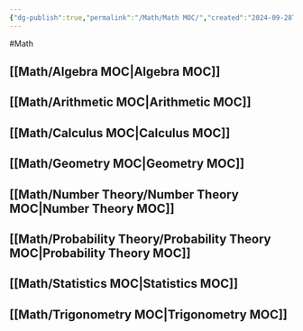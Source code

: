 ```yaml
---
{"dg-publish":true,"permalink":"/Math/Math MOC/","created":"2024-09-28T12:03:22.833-04:00","updated":"2024-11-10T20:53:54.631-05:00"}
---
```


#Math 
## [[Math/Algebra MOC\|Algebra MOC]]
## [[Math/Arithmetic MOC\|Arithmetic MOC]]
## [[Math/Calculus MOC\|Calculus MOC]]
## [[Math/Geometry MOC\|Geometry MOC]]
## [[Math/Number Theory/Number Theory MOC\|Number Theory MOC]]
## [[Math/Probability Theory/Probability Theory MOC\|Probability Theory MOC]]
## [[Math/Statistics MOC\|Statistics MOC]]
## [[Math/Trigonometry MOC\|Trigonometry MOC]]
